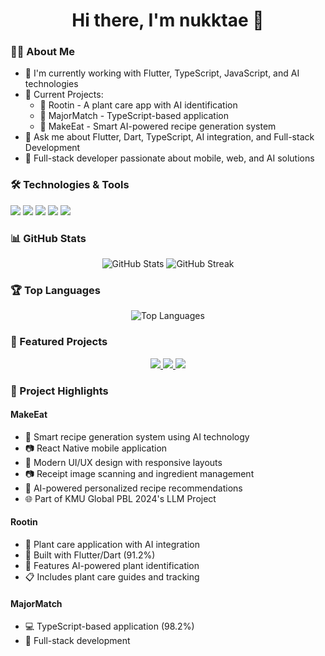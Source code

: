 <div align="center">
  <h1>Hi there, I'm nukktae 👋</h1>
  
  <!-- We can add a custom banner later -->
</div>

### 👨‍💻 About Me
- 🌱 I'm currently working with Flutter, TypeScript, JavaScript, and AI technologies
- 🔭 Current Projects:
  - 🌿 Rootin - A plant care app with AI identification
  - 🎯 MajorMatch - TypeScript-based application
  - 🍳 MakeEat - Smart AI-powered recipe generation system
- 💬 Ask me about Flutter, Dart, TypeScript, AI integration, and Full-stack Development
- 🚀 Full-stack developer passionate about mobile, web, and AI solutions

### 🛠️ Technologies & Tools
![](https://img.shields.io/badge/Code-JavaScript-informational?style=flat&logo=javascript&logoColor=white&color=2bbc8a)
![](https://img.shields.io/badge/Code-Dart-informational?style=flat&logo=dart&logoColor=white&color=2bbc8a)
![](https://img.shields.io/badge/Framework-Flutter-informational?style=flat&logo=flutter&logoColor=white&color=2bbc8a)
![](https://img.shields.io/badge/Code-TypeScript-informational?style=flat&logo=typescript&logoColor=white&color=2bbc8a)
![](https://img.shields.io/badge/AI-Machine_Learning-informational?style=flat&logo=tensorflow&logoColor=white&color=2bbc8a)

### 📊 GitHub Stats
<div align="center">
  <img src="https://github-readme-stats.vercel.app/api?username=nukktae&show_icons=true&theme=radical" alt="GitHub Stats" />
  <img src="https://github-readme-streak-stats.herokuapp.com/?user=nukktae&theme=radical" alt="GitHub Streak" />
</div>

### 🏆 Top Languages
<div align="center">
  <img src="https://github-readme-stats.vercel.app/api/top-langs/?username=nukktae&layout=compact&theme=radical" alt="Top Languages" />
</div>

### 📌 Featured Projects
<div align="center">
  <a href="https://github.com/MakeEat/frontend">
    <img src="https://github-readme-stats.vercel.app/api/pin/?username=MakeEat&repo=frontend&theme=radical" />
  </a>
  <a href="https://github.com/nukktae/rootin">
    <img src="https://github-readme-stats.vercel.app/api/pin/?username=nukktae&repo=rootin&theme=radical" />
  </a>
  <a href="https://github.com/nukktae/MajorMatch">
    <img src="https://github-readme-stats.vercel.app/api/pin/?username=nukktae&repo=MajorMatch&theme=radical" />
  </a>
</div>

### 🌟 Project Highlights

#### MakeEat
- 🍳 Smart recipe generation system using AI technology
- 📷 React Native mobile application
- 🎨 Modern UI/UX design with responsive layouts
- 📷 Receipt image scanning and ingredient management
- 🤖 AI-powered personalized recipe recommendations
- 🌐 Part of KMU Global PBL 2024's LLM Project

#### Rootin
- 🌿 Plant care application with AI integration
- 📱 Built with Flutter/Dart (91.2%)
- 🤖 Features AI-powered plant identification
- 📋 Includes plant care guides and tracking

#### MajorMatch
- 💻 TypeScript-based application (98.2%)
- 🔄 Full-stack development 
